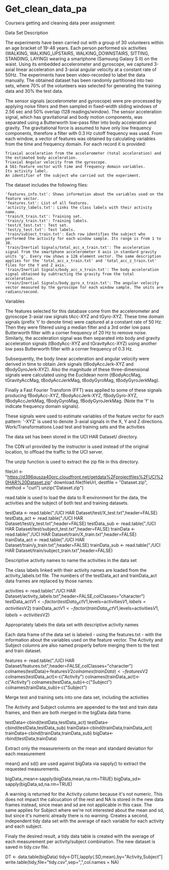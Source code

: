 Get_clean_data_pa
=================

Coursera getting and cleaning data peer assignment

 Data Set Description

The experiments have been carried out with a group of 30 volunteers within an age bracket of 19-48 years. Each person performed six activities (WALKING, WALKING_UPSTAIRS, WALKING_DOWNSTAIRS, SITTING, STANDING, LAYING) wearing a smartphone (Samsung Galaxy S II) on the waist. Using its embedded accelerometer and gyroscope, we captured 3-axial linear acceleration and 3-axial angular velocity at a constant rate of 50Hz. The experiments have been video-recorded to label the data manually. The obtained dataset has been randomly partitioned into two sets, where 70% of the volunteers was selected for generating the training data and 30% the test data.

The sensor signals (accelerometer and gyroscope) were pre-processed by applying noise filters and then sampled in fixed-width sliding windows of 2.56 sec and 50% overlap (128 readings/window). The sensor acceleration signal, which has gravitational and body motion components, was separated using a Butterworth low-pass filter into body acceleration and gravity. The gravitational force is assumed to have only low frequency components, therefore a filter with 0.3 Hz cutoff frequency was used. From each window, a vector of features was obtained by calculating variables from the time and frequency domain.
For each record it is provided:

    Triaxial acceleration from the accelerometer (total acceleration) and the estimated body acceleration.
    Triaxial Angular velocity from the gyroscope.
    A 561-feature vector with time and frequency domain variables.
    Its activity label.
    An identifier of the subject who carried out the experiment.

The dataset includes the following files:

    'features_info.txt': Shows information about the variables used on the feature vector.
    'features.txt': List of all features.
    'activity_labels.txt': Links the class labels with their activity name.
    'train/X_train.txt': Training set.
    'train/y_train.txt': Training labels.
    'test/X_test.txt': Test set.
    'test/y_test.txt': Test labels.
    'train/subject_train.txt': Each row identifies the subject who performed the activity for each window sample. Its range is from 1 to 30.
    'train/Inertial Signals/total_acc_x_train.txt': The acceleration signal from the smartphone accelerometer X axis in standard gravity units 'g'. Every row shows a 128 element vector. The same description applies for the 'total_acc_x_train.txt' and 'total_acc_z_train.txt' files for the Y and Z axis.
    'train/Inertial Signals/body_acc_x_train.txt': The body acceleration signal obtained by subtracting the gravity from the total acceleration.
    'train/Inertial Signals/body_gyro_x_train.txt': The angular velocity vector measured by the gyroscope for each window sample. The units are radians/second.

Variables

The features selected for this database come from the accelerometer and gyroscope 3-axial raw signals tAcc-XYZ and tGyro-XYZ. These time domain signals (prefix 't' to denote time) were captured at a constant rate of 50 Hz. Then they were filtered using a median filter and a 3rd order low pass Butterworth filter with a corner frequency of 20 Hz to remove noise. Similarly, the acceleration signal was then separated into body and gravity acceleration signals (tBodyAcc-XYZ and tGravityAcc-XYZ) using another low pass Butterworth filter with a corner frequency of 0.3 Hz.

Subsequently, the body linear acceleration and angular velocity were derived in time to obtain Jerk signals (tBodyAccJerk-XYZ and tBodyGyroJerk-XYZ). Also the magnitude of these three-dimensional signals were calculated using the Euclidean norm (tBodyAccMag, tGravityAccMag, tBodyAccJerkMag, tBodyGyroMag, tBodyGyroJerkMag).

Finally a Fast Fourier Transform (FFT) was applied to some of these signals producing fBodyAcc-XYZ, fBodyAccJerk-XYZ, fBodyGyro-XYZ, fBodyAccJerkMag, fBodyGyroMag, fBodyGyroJerkMag. (Note the 'f' to indicate frequency domain signals).

These signals were used to estimate variables of the feature vector for each pattern:
'-XYZ' is used to denote 3-axial signals in the X, Y and Z directions.
Work/Transformations
Load test and training sets and the activities

The data set has been stored in the UCI HAR Dataset/ directory.

The CDN url provided by the instructor is used instead of the original location, to offload the traffic to the UCI server.

The unzip function is used to extract the zip file in this directory.

fileUrl <- "https://d396qusza40orc.cloudfront.net/getdata%2Fprojectfiles%2FUCI%20HAR%20Dataset.zip"
download.file(fileUrl, destfile = "Dataset.zip", method = "curl")
unzip("Dataset.zip")

read.table is used to load the data to R environment for the data, the activities and the subject of both test and training datasets.

testData <- read.table("./UCI HAR Dataset/test/X_test.txt",header=FALSE)
testData_act <- read.table("./UCI HAR Dataset/test/y_test.txt",header=FALSE)
testData_sub <- read.table("./UCI HAR Dataset/test/subject_test.txt",header=FALSE)
trainData <- read.table("./UCI HAR Dataset/train/X_train.txt",header=FALSE)
trainData_act <- read.table("./UCI HAR Dataset/train/y_train.txt",header=FALSE)
trainData_sub <- read.table("./UCI HAR Dataset/train/subject_train.txt",header=FALSE)

Descriptive activity names to name the activities in the data set

The class labels linked with their activity names are loaded from the activity_labels.txt file. The numbers of the testData_act and trainData_act data frames are replaced by those names:

activities <- read.table("./UCI HAR Dataset/activity_labels.txt",header=FALSE,colClasses="character")
testData_act$V1 <- factor(testData_act$V1,levels=activities$V1,labels=activities$V2)
trainData_act$V1 <- factor(trainData_act$V1,levels=activities$V1,labels=activities$V2)

Appropriately labels the data set with descriptive activity names

Each data frame of the data set is labeled - using the features.txt - with the information about the variables used on the feature vector. The Activity and Subject columns are also named properly before merging them to the test and train dataset.

features <- read.table("./UCI HAR Dataset/features.txt",header=FALSE,colClasses="character")
colnames(testData)<-features$V2
colnames(trainData)<-features$V2
colnames(testData_act)<-c("Activity")
colnames(trainData_act)<-c("Activity")
colnames(testData_sub)<-c("Subject")
colnames(trainData_sub)<-c("Subject")

Merge test and training sets into one data set, including the activities

The Activity and Subject columns are appended to the test and train data frames, and then are both merged in the bigData data frame.

testData<-cbind(testData,testData_act)
testData<-cbind(testData,testData_sub)
trainData<-cbind(trainData,trainData_act)
trainData<-cbind(trainData,trainData_sub)
bigData<-rbind(testData,trainData)

Extract only the measurements on the mean and standard deviation for each measurement

mean() and sd() are used against bigData via sapply() to extract the requested measurements.

bigData_mean<-sapply(bigData,mean,na.rm=TRUE)
bigData_sd<-sapply(bigData,sd,na.rm=TRUE)

A warning is returned for the Activity column because it's not numeric. This does not impact the calcucation of the rest and NA is stored in the new data frames instead, since mean and sd are not applicable in this case. The same applies for Subject where we're not interested about the mean and sd, but since it's numeric already there is no warning.
Creates a second, independent tidy data set with the average of each variable for each activity and each subject.

Finaly the desired result, a tidy data table is created with the average of each measurement per activity/subject combination. The new dataset is saved in tidy.csv file.

DT <- data.table(bigData)
tidy<-DT[,lapply(.SD,mean),by="Activity,Subject"]
write.table(tidy,file="tidy.csv",sep=",",col.names = NA)

